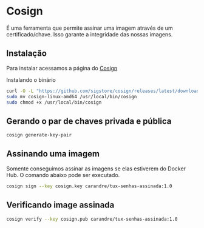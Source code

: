 # Cosign

É uma ferramenta que permite assinar uma imagem através de um certificado/chave. Isso garante a integridade das nossas imagens.

## Instalação

Para instalar acessamos a página do [Cosign](https://github.com/sigstore/cosign)

Instalando o binário

```bash
curl -O -L "https://github.com/sigstore/cosign/releases/latest/download/cosign-linux-amd64"
sudo mv cosign-linux-amd64 /usr/local/bin/cosign
sudo chmod +x /usr/local/bin/cosign
```

## Gerando o par de chaves privada e pública

```bash
cosign generate-key-pair
```

## Assinando uma imagem

Somente conseguimos assinar as imagens se elas estiverem do Docker Hub. O comando abaixo pode ser executado.

```bash
cosign sign --key cosign.key carandre/tux-senhas-assinada:1.0
```

## Verificando image assinada

```bash
cosign verify --key cosign.pub carandre/tux-senhas-assinada:1.0
```
